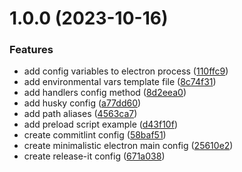 

# 1.0.0 (2023-10-16)


### Features

* add config variables to electron process ([110ffc9](https://github.com/llapenna/electron-react-starter/commit/110ffc98a4ced2274b3d037e50c88e05805613f0))
* add environmental vars template file ([8c74f31](https://github.com/llapenna/electron-react-starter/commit/8c74f31d67392bea512a6fb37d1dccfad6dfa45a))
* add handlers config method ([8d2eea0](https://github.com/llapenna/electron-react-starter/commit/8d2eea03390fd42ca6e64ef2d59b809c16455a62))
* add husky config ([a77dd60](https://github.com/llapenna/electron-react-starter/commit/a77dd60e2c3e72feac460c6de71b37a60be3f1f2))
* add path aliases ([4563ca7](https://github.com/llapenna/electron-react-starter/commit/4563ca75119fcae07e95cbe6a4f0c25b108a70af))
* add preload script example ([d43f10f](https://github.com/llapenna/electron-react-starter/commit/d43f10f6eae7bd24ffe92c52b5f952962a9cbd5a))
* create commitlint config ([58baf51](https://github.com/llapenna/electron-react-starter/commit/58baf51722f84c28fcead9b3474f43335339cecf))
* create minimalistic electron main config ([25610e2](https://github.com/llapenna/electron-react-starter/commit/25610e2ab9330509e096ba6de1014186f0686fc9))
* create release-it config ([671a038](https://github.com/llapenna/electron-react-starter/commit/671a0383a7c54502b230d7680ce6bbce1709c5ab))
